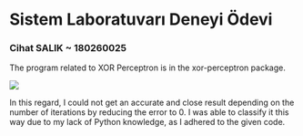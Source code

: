 # Sistem Laboratuvarı Deneyi Ödevi

### Cihat SALIK ~ 180260025

The program related to XOR Perceptron is in the xor-perceptron package.

![](https://camo.githubusercontent.com/a3cd5fcfcdd0b73d7535837827b636e6b54087bbbd329d9adf2df8d034821a3a/68747470733a2f2f692e68697a6c69726573696d2e636f6d2f347664307562302e706e67)

In this regard, I could not get an accurate and close result depending on the number of iterations by reducing the error to 0. I was able to classify it this way due to my lack of Python knowledge, as I adhered to the given code.